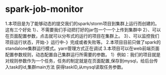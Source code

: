 # spark-job-monitor
1.本项目是为了能够动态的提交我们的spark/storm项目到集群上运行而创建的。这有三个好处
  1）、不需要我们手动把打好的jar包一个一个上传到集群中
  2）、可以在页面配置参数，点击就可以分布式的运行的项目在集群上。
  3）、可以监控我们项目运行状态，开始-》运行中-》完成或者失败等。
2.本项目目前只做了spark的standalone集群运行模式。yarn管理方式正在调试
3.本项目可以在web前端页面配置参数规则，动态配置自己集群运行所需要的参数。
  1）例如：我们的项目就是对规则参数作为一个任务，任务的制定就是在页面配置,保存到mysql，给后台传入task的id,集群main方法
    获得taskID,从mysql读取任务参数。


